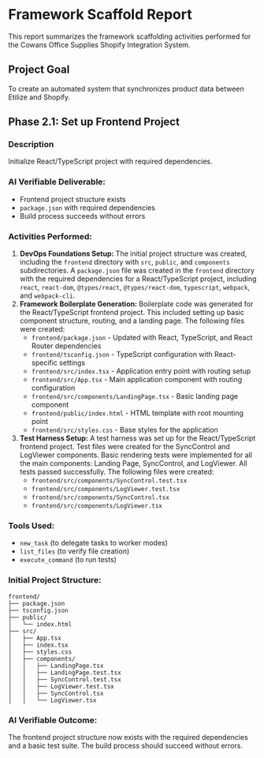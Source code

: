 # Framework Scaffold Report

This report summarizes the framework scaffolding activities performed for the Cowans Office Supplies Shopify Integration System.

## Project Goal

To create an automated system that synchronizes product data between Etilize and Shopify.

## Phase 2.1: Set up Frontend Project

### Description

Initialize React/TypeScript project with required dependencies.

### AI Verifiable Deliverable:

-   Frontend project structure exists
-   `package.json` with required dependencies
-   Build process succeeds without errors

### Activities Performed:

1.  **DevOps Foundations Setup:** The initial project structure was created, including the `frontend` directory with `src`, `public`, and `components` subdirectories. A `package.json` file was created in the `frontend` directory with the required dependencies for a React/TypeScript project, including `react`, `react-dom`, `@types/react`, `@types/react-dom`, `typescript`, `webpack`, and `webpack-cli`.
2.  **Framework Boilerplate Generation:** Boilerplate code was generated for the React/TypeScript frontend project. This included setting up basic component structure, routing, and a landing page. The following files were created:
    -   `frontend/package.json` - Updated with React, TypeScript, and React Router dependencies
    -   `frontend/tsconfig.json` - TypeScript configuration with React-specific settings
    -   `frontend/src/index.tsx` - Application entry point with routing setup
    -   `frontend/src/App.tsx` - Main application component with routing configuration
    -   `frontend/src/components/LandingPage.tsx` - Basic landing page component
    -   `frontend/public/index.html` - HTML template with root mounting point
    -   `frontend/src/styles.css` - Base styles for the application
3.  **Test Harness Setup:** A test harness was set up for the React/TypeScript frontend project. Test files were created for the SyncControl and LogViewer components. Basic rendering tests were implemented for all the main components: Landing Page, SyncControl, and LogViewer. All tests passed successfully. The following files were created:
    -   `frontend/src/components/SyncControl.test.tsx`
    -   `frontend/src/components/LogViewer.test.tsx`
    -   `frontend/src/components/SyncControl.tsx`
    -   `frontend/src/components/LogViewer.tsx`

### Tools Used:

-   `new_task` (to delegate tasks to worker modes)
-   `list_files` (to verify file creation)
-   `execute_command` (to run tests)

### Initial Project Structure:

```
frontend/
├── package.json
├── tsconfig.json
├── public/
│   └── index.html
├── src/
│   ├── App.tsx
│   ├── index.tsx
│   ├── styles.css
│   ├── components/
│   │   ├── LandingPage.tsx
│   │   ├── LandingPage.test.tsx
│   │   ├── SyncControl.test.tsx
│   │   ├── LogViewer.test.tsx
│   │   ├── SyncControl.tsx
│   │   └── LogViewer.tsx

```

### AI Verifiable Outcome:

The frontend project structure now exists with the required dependencies and a basic test suite. The build process should succeed without errors.
